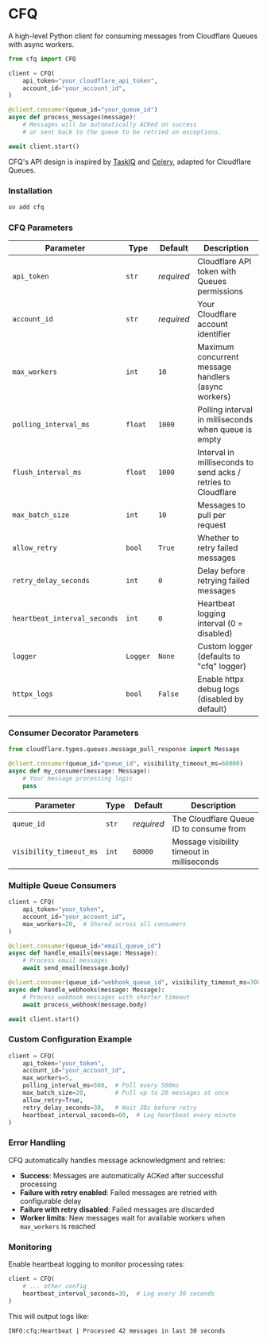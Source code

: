 # CFQ

A high-level Python client for consuming messages from Cloudflare Queues with async workers.

```python
from cfq import CFQ

client = CFQ(
    api_token="your_cloudflare_api_token",
    account_id="your_account_id",
)

@client.consumer(queue_id="your_queue_id")
async def process_messages(message):
    # Messages will be automatically ACKed on success 
    # or sent back to the queue to be retried on exceptions.

await client.start()
```

CFQ's API design is inspired by [TaskIQ](https://github.com/taskiq-python/taskiq) and [Celery](https://github.com/celery/celery), adapted for Cloudflare Queues.

### Installation

```bash
uv add cfq
```

### CFQ Parameters

| Parameter | Type | Default    | Description                                                   |
|-----------|------|------------|---------------------------------------------------------------|
| `api_token` | `str` | *required* | Cloudflare API token with Queues permissions                  |
| `account_id` | `str` | *required* | Your Cloudflare account identifier                            |
| `max_workers` | `int` | `10`       | Maximum concurrent message handlers (async workers)           |
| `polling_interval_ms` | `float` | `1000`     | Polling interval in milliseconds when queue is empty          |
| `flush_interval_ms` | `float` | `1000`     | Interval in milliseconds to send acks / retries to Cloudflare |
| `max_batch_size` | `int` | `10`       | Messages to pull per request                                  |
| `allow_retry` | `bool` | `True`     | Whether to retry failed messages                              |
| `retry_delay_seconds` | `int` | `0`        | Delay before retrying failed messages                         |
| `heartbeat_interval_seconds` | `int` | `0`        | Heartbeat logging interval (0 = disabled)                     |
| `logger` | `Logger` | `None`     | Custom logger (defaults to "cfq" logger)                      |
| `httpx_logs` | `bool` | `False`    | Enable httpx debug logs (disabled by default)|

### Consumer Decorator Parameters

```python
from cloudflare.types.queues.message_pull_response import Message

@client.consumer(queue_id="queue_id", visibility_timeout_ms=60000)
async def my_consumer(message: Message):
    # Your message processing logic
    pass
```

| Parameter | Type | Default | Description |
|-----------|------|---------|-------------|
| `queue_id` | `str` | *required* | The Cloudflare Queue ID to consume from |
| `visibility_timeout_ms` | `int` | `60000` | Message visibility timeout in milliseconds |


### Multiple Queue Consumers

```python
client = CFQ(
    api_token="your_token",
    account_id="your_account_id",
    max_workers=20,  # Shared across all consumers
)

@client.consumer(queue_id="email_queue_id")
async def handle_emails(message: Message):
    # Process email messages
    await send_email(message.body)

@client.consumer(queue_id="webhook_queue_id", visibility_timeout_ms=30000)
async def handle_webhooks(message: Message):
    # Process webhook messages with shorter timeout
    await process_webhook(message.body)

await client.start()
```

### Custom Configuration Example

```python
client = CFQ(
    api_token="your_token",
    account_id="your_account_id",
    max_workers=5,
    polling_interval_ms=500,  # Poll every 500ms
    max_batch_size=20,        # Pull up to 20 messages at once
    allow_retry=True,
    retry_delay_seconds=30,   # Wait 30s before retry
    heartbeat_interval_seconds=60,  # Log heartbeat every minute
)
```

### Error Handling

CFQ automatically handles message acknowledgment and retries:

- **Success**: Messages are automatically ACKed after successful processing
- **Failure with retry enabled**: Failed messages are retried with configurable delay
- **Failure with retry disabled**: Failed messages are discarded
- **Worker limits**: New messages wait for available workers when `max_workers` is reached

### Monitoring

Enable heartbeat logging to monitor processing rates:

```python
client = CFQ(
    # ... other config
    heartbeat_interval_seconds=30,  # Log every 30 seconds
)
```

This will output logs like:
```
INFO:cfq:Heartbeat | Processed 42 messages in last 30 seconds
```